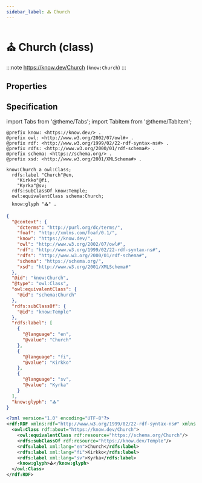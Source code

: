 ```yaml
---
sidebar_label: ⛪ Church
---
```


# ⛪ Church (class)

:::note
https://know.dev/Church
(`know:Church`)
:::

## Properties

## Specification

import Tabs from '@theme/Tabs';
import TabItem from '@theme/TabItem';

<Tabs>
<TabItem value="turtle" label="Turtle">

```turtle
@prefix know: <https://know.dev/> .
@prefix owl: <http://www.w3.org/2002/07/owl#> .
@prefix rdf: <http://www.w3.org/1999/02/22-rdf-syntax-ns#> .
@prefix rdfs: <http://www.w3.org/2000/01/rdf-schema#> .
@prefix schema: <https://schema.org/> .
@prefix xsd: <http://www.w3.org/2001/XMLSchema#> .

know:Church a owl:Class;
  rdfs:label "Church"@en,
    "Kirkko"@fi,
    "Kyrka"@sv;
  rdfs:subClassOf know:Temple;
  owl:equivalentClass schema:Church;
  know:glyph "⛪" .

```

</TabItem>
<TabItem value="jsonld" label="JSON-LD">

```json
{
  "@context": {
    "dcterms": "http://purl.org/dc/terms/",
    "foaf": "http://xmlns.com/foaf/0.1/",
    "know": "https://know.dev/",
    "owl": "http://www.w3.org/2002/07/owl#",
    "rdf": "http://www.w3.org/1999/02/22-rdf-syntax-ns#",
    "rdfs": "http://www.w3.org/2000/01/rdf-schema#",
    "schema": "https://schema.org/",
    "xsd": "http://www.w3.org/2001/XMLSchema#"
  },
  "@id": "know:Church",
  "@type": "owl:Class",
  "owl:equivalentClass": {
    "@id": "schema:Church"
  },
  "rdfs:subClassOf": {
    "@id": "know:Temple"
  },
  "rdfs:label": [
    {
      "@language": "en",
      "@value": "Church"
    },
    {
      "@language": "fi",
      "@value": "Kirkko"
    },
    {
      "@language": "sv",
      "@value": "Kyrka"
    }
  ],
  "know:glyph": "⛪"
}
```

</TabItem>
<TabItem value="rdfxml" label="RDF/XML">

```xml
<?xml version="1.0" encoding="UTF-8"?>
<rdf:RDF xmlns:rdf="http://www.w3.org/1999/02/22-rdf-syntax-ns#" xmlns:know="https://know.dev/" xmlns:owl="http://www.w3.org/2002/07/owl#" xmlns:schema="https://schema.org/" xmlns:rdfs="http://www.w3.org/2000/01/rdf-schema#">
  <owl:Class rdf:about="https://know.dev/Church">
    <owl:equivalentClass rdf:resource="https://schema.org/Church"/>
    <rdfs:subClassOf rdf:resource="https://know.dev/Temple"/>
    <rdfs:label xml:lang="en">Church</rdfs:label>
    <rdfs:label xml:lang="fi">Kirkko</rdfs:label>
    <rdfs:label xml:lang="sv">Kyrka</rdfs:label>
    <know:glyph>⛪</know:glyph>
  </owl:Class>
</rdf:RDF>

```

</TabItem>
</Tabs>

[`Church`]: /Church
